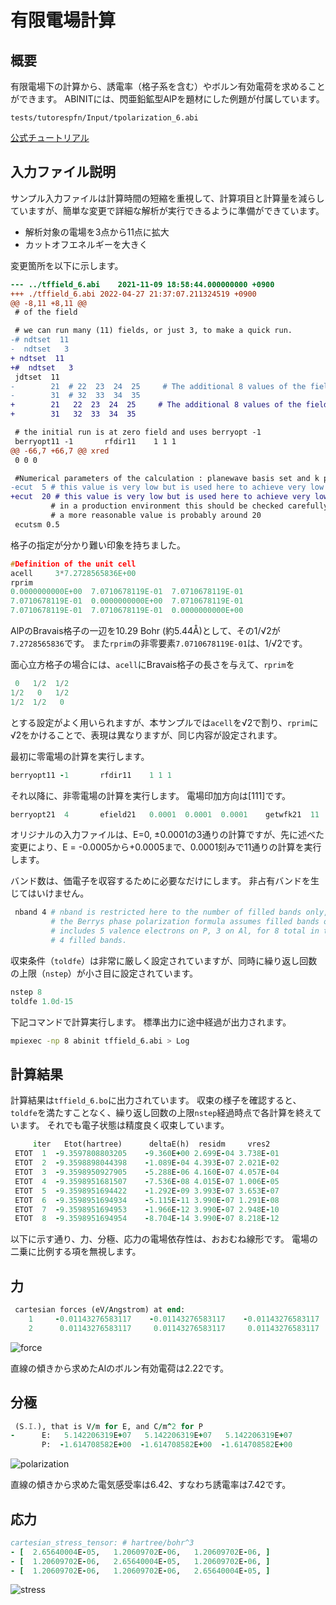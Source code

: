 # 有限電場計算

## 概要

有限電場下の計算から、誘電率（格子系を含む）やボルン有効電荷を求めることができます。
ABINITには、閃亜鉛鉱型AlPを題材にした例題が付属しています。

`tests/tutorespfn/Input/tpolarization_6.abi`

[公式チュートリアル](https://docs.abinit.org/tutorial/polarization/#3-finite-electric-field-calculations)

## 入力ファイル説明

サンプル入力ファイルは計算時間の短縮を重視して、計算項目と計算量を減らしていますが、簡単な変更で詳細な解析が実行できるように準備ができています。

- 解析対象の電場を3点から11点に拡大
- カットオフエネルギーを大きく

変更箇所を以下に示します。

```diff
--- ../tffield_6.abi	2021-11-09 18:58:44.000000000 +0900
+++ ./tffield_6.abi	2022-04-27 21:37:07.211324519 +0900
@@ -8,11 +8,11 @@
 # of the field

 # we can run many (11) fields, or just 3, to make a quick run.
-# ndtset  11
-  ndtset   3
+ ndtset  11
+#  ndtset   3
 jdtset  11
-        21  # 22  23  24  25     # The additional 8 values of the field have been suppressed to save CPU time
-        31  # 32  33  34  35
+        21   22  23  24  25     # The additional 8 values of the field have been suppressed to save CPU time
+        31   32  33  34  35

 # the initial run is at zero field and uses berryopt -1
 berryopt11 -1       rfdir11    1 1 1
@@ -66,7 +66,7 @@ xred
 0 0 0

 #Numerical parameters of the calculation : planewave basis set and k point grid
-ecut  5 # this value is very low but is used here to achieve very low calculation times.
+ecut  20 # this value is very low but is used here to achieve very low calculation times.
         # in a production environment this should be checked carefully for convergence and
         # a more reasonable value is probably around 20
 ecutsm 0.5
```

格子の指定が分かり難い印象を持ちました。

```C
#Definition of the unit cell
acell     3*7.2728565836E+00
rprim
0.0000000000E+00  7.0710678119E-01  7.0710678119E-01
7.0710678119E-01  0.0000000000E+00  7.0710678119E-01
7.0710678119E-01  7.0710678119E-01  0.0000000000E+00
```

AlPのBravais格子の一辺を10.29 Bohr (約5.44Å)として、その1/√2が`7.2728565836`です。
また`rprim`の非零要素`7.0710678119E-01`は、1/√2です。

面心立方格子の場合には、`acell`にBravais格子の長さを与えて、`rprim`を

```C
 0   1/2  1/2
1/2   0   1/2
1/2  1/2   0
```

とする設定がよく用いられますが、本サンプルでは`acell`を√2で割り、`rprim`に√2をかけることで、表現は異なりますが、同じ内容が設定されます。

最初に零電場の計算を実行します。

```fortran
berryopt11 -1       rfdir11    1 1 1
```

それ以降に、非零電場の計算を実行します。
電場印加方向は[111]です。

```fortran
berryopt21  4       efield21   0.0001  0.0001  0.0001    getwfk21  11
```

オリジナルの入力ファイルは、E=0, ±0.0001の3通りの計算ですが、先に述べた変更により、E = -0.0005から+0.0005まで、0.0001刻みで11通りの計算を実行します。

バンド数は、価電子を収容するために必要なだけにします。
非占有バンドを生じてはいけません。

```sh
 nband 4 # nband is restricted here to the number of filled bands only, no empty bands. The theory of
         # the Berrys phase polarization formula assumes filled bands only. Our pseudopotential choice
         # includes 5 valence electrons on P, 3 on Al, for 8 total in the primitive unit cell, hence
         # 4 filled bands.
```

収束条件（`toldfe`）は非常に厳しく設定されていますが、同時に繰り返し回数の上限（`nstep`）が小さ目に設定されています。

```fortran
nstep 8
toldfe 1.0d-15
```

下記コマンドで計算実行します。
標準出力に途中経過が出力されます。

```sh
mpiexec -np 8 abinit tffield_6.abi > Log
```

## 計算結果

計算結果は`tffield_6.bo`に出力されています。
収束の様子を確認すると、`toldfe`を満たすことなく、繰り返し回数の上限`nstep`経過時点で各計算を終えています。
それでも電子状態は精度良く収束しています。

```fortran
     iter   Etot(hartree)      deltaE(h)  residm     vres2
 ETOT  1  -9.3597808803205    -9.360E+00 2.699E-04 3.738E-01
 ETOT  2  -9.3598898044398    -1.089E-04 4.393E-07 2.021E-02
 ETOT  3  -9.3598950927905    -5.288E-06 4.160E-07 4.057E-04
 ETOT  4  -9.3598951681507    -7.536E-08 4.015E-07 1.006E-05
 ETOT  5  -9.3598951694422    -1.292E-09 3.993E-07 3.653E-07
 ETOT  6  -9.3598951694934    -5.115E-11 3.990E-07 1.291E-08
 ETOT  7  -9.3598951694953    -1.966E-12 3.990E-07 2.948E-10
 ETOT  8  -9.3598951694954    -8.704E-14 3.990E-07 8.218E-12
```

以下に示す通り、力、分極、応力の電場依存性は、おおむね線形です。
電場の二乗に比例する項を無視します。

## 力

```fortran
 cartesian forces (eV/Angstrom) at end:
    1     -0.01143276583117    -0.01143276583117    -0.01143276583117
    2      0.01143276583117     0.01143276583117     0.01143276583117
```

![force](./images/force.svg)

直線の傾きから求めたAlのボルン有効電荷は2.22です。

## 分極

```fortran
 (S.I.), that is V/m for E, and C/m^2 for P
-      E:   5.142206319E+07   5.142206319E+07   5.142206319E+07
       P:  -1.614708582E+00  -1.614708582E+00  -1.614708582E+00
```

![polarization](./images/polarization.svg)

直線の傾きから求めた電気感受率は6.42、すなわち誘電率は7.42です。

## 応力

```fortran
cartesian_stress_tensor: # hartree/bohr^3
- [  2.65640004E-05,   1.20609702E-06,   1.20609702E-06, ]
- [  1.20609702E-06,   2.65640004E-05,   1.20609702E-06, ]
- [  1.20609702E-06,   1.20609702E-06,   2.65640004E-05, ]
```

![stress](./images/stress.svg)
